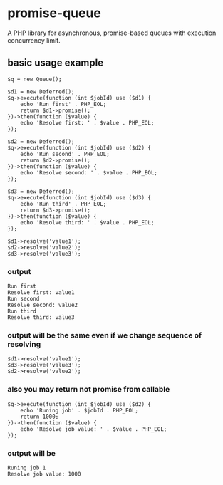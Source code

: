 # promise-queue
A PHP library for asynchronous, promise-based queues with execution concurrency limit.

## basic usage example
```
$q = new Queue();

$d1 = new Deferred();
$q->execute(function (int $jobId) use ($d1) {
    echo 'Run first' . PHP_EOL;
    return $d1->promise();
})->then(function ($value) {
    echo 'Resolve first: ' . $value . PHP_EOL;
});

$d2 = new Deferred();
$q->execute(function (int $jobId) use ($d2) {
    echo 'Run second' . PHP_EOL;
    return $d2->promise();
})->then(function ($value) {
    echo 'Resolve second: ' . $value . PHP_EOL;
});

$d3 = new Deferred();
$q->execute(function (int $jobId) use ($d3) {
    echo 'Run third' . PHP_EOL;
    return $d3->promise();
})->then(function ($value) {
    echo 'Resolve third: ' . $value . PHP_EOL;
});

$d1->resolve('value1');
$d2->resolve('value2');
$d3->resolve('value3');
```

### output
```
Run first
Resolve first: value1
Run second
Resolve second: value2
Run third
Resolve third: value3
```

### output will be the same even if we change sequence of resolving
```
$d1->resolve('value1');
$d3->resolve('value3');
$d2->resolve('value2');
```

### also you may return not promise from callable

```
$q->execute(function (int $jobId) use ($d2) {
    echo 'Runing job' . $jobId . PHP_EOL;
    return 1000;
})->then(function ($value) {
    echo 'Resolve job value: ' . $value . PHP_EOL;
});
```
### output will be
```
Runing job 1
Resolve job value: 1000
```